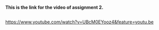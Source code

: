 **This is the link for the video of assignment 2.**
##
https://www.youtube.com/watch?v=UBcM0EYooz4&feature=youtu.be
